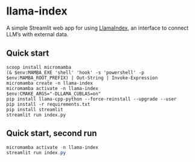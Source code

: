 # llama-index

A simple Streamlit web app for using [LlamaIndex](https://github.com/jerryjliu/llama_index), an interface to connect LLM’s with external data.

## Quick start

```
scoop install micromamba
(& $env:MAMBA_EXE 'shell' 'hook' -s 'powershell' -p $env:MAMBA_ROOT_PREFIX) | Out-String | Invoke-Expression
micromamba create -n llama-index
micromamba activate -n llama-index
$env:CMAKE_ARGS="-DLLAMA_CUBLAS=on"
pip install llama-cpp-python --force-reinstall --upgrade --user
pip install -r requirements.txt
pip install streamlit
streamlit run index.py
```

## Quick start, second run

```powershell
micromamba activate -n llama-index
streamlit run index.py
```
